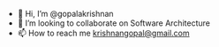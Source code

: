 - 👋 Hi, I’m @gopalakrishnan
- 💞️ I’m looking to collaborate on Software Architecture
- 📫 How to reach me krishnangopal@gmail.com

